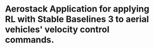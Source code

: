 # Aerostack Application for applying RL with Stable Baselines 3 to aerial vehicles' velocity control commands.
